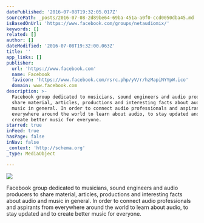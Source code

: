 ```yaml
---
datePublished: '2016-07-08T19:32:05.017Z'
sourcePath: _posts/2016-07-08-2d89be64-69ba-451a-a0f0-ccd0050dba45.md
isBasedOnUrl: 'https://www.facebook.com/groups/netaudiomix/'
keywords: []
related: []
author: []
dateModified: '2016-07-08T19:32:00.063Z'
title: ''
app_links: []
publisher:
  url: 'https://www.facebook.com'
  name: Facebook
  favicon: 'https://www.facebook.com/rsrc.php/yV/r/hzMapiNYYpW.ico'
  domain: www.facebook.com
description: >-
  Facebook group dedicated to musicians, sound engineers and audio producers to
  share material, articles, productions and interesting facts about audio and
  music in general. In order to connect audio professionals and aspirants from
  everywhere around the world to learn about audio, to stay updated and to
  create better music for everyone.
starred: true
inFeed: true
hasPage: false
inNav: false
_context: 'http://schema.org'
_type: MediaObject

---
```

![](https://imgflo.herokuapp.com/graph/vahj1ThiexotieMo/84eb14ac27614e350bd462faa90d28e1/croprotate.jpg?cropheight=3540&cropwidth=4504&degrees=0&input=https%3A%2F%2Fthe-grid-user-content.s3-us-west-2.amazonaws.com%2F992b761d-600e-45f5-95f6-6eee9feed1a6.jpg&x=0&y=0)

Facebook group dedicated to musicians, sound engineers and audio producers to share material, articles, productions and interesting facts about audio and music in general. In order to connect audio professionals and aspirants from everywhere around the world to learn about audio, to stay updated and to create better music for everyone.